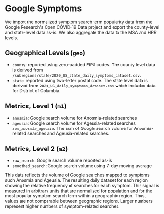 # Google Symptoms

We import the normalized symptom search term popularity data from the Google 
Research's Open COVID-19 Data project and export the county-level and state-level 
data as-is.  We also aggregate the data to the MSA and HRR levels.

## Geographical Levels (`geo`)
* `county`: reported using zero-padded FIPS codes.  The county level data is derived 
from `/subregions/state/2020_US_state_daily_symptoms_dataset.csv`.
* `state`: reported using two-letter postal code. The state level data is derived from
`2020_US_daily_symptoms_dataset.csv` which includes data for District of Columbia.

## Metrics, Level 1 (`m1`)
* `anosmia`: Google search volume for Anosmia-related searches
* `ageusia`: Google search volume for Ageusia-related searches
*`sum_anosmia_ageusia`*: The sum of Google search volume for Anosmia-related searches and  Ageusia-related searches.

## Metrics, Level 2 (`m2`)
* `raw_search`:  Google search volume reported as-is
* `smoothed_search`:  Google search volume using 7-day moving average

This data reflects the volume of Google searches mapped to symptoms such Anosmia
and Ageusia. The resulting daily dataset for each region showing the relative frequency
of searches for each symptom.  This signal is measured in arbitrary units that are normalized
for population and for the most popular symptom search term within a geographic region. Thus, 
values are not comparable between geographic regions. Larger numbers represent higher 
numbers of symptom-related searches.